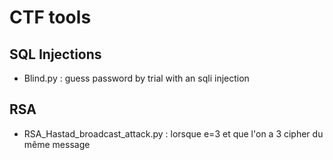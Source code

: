 CTF tools
=========

SQL Injections
--------------

* Blind.py : guess password by trial with an sqli injection

RSA
---

* RSA_Hastad_broadcast_attack.py : lorsque e=3 et que l'on a 3 cipher du même message
